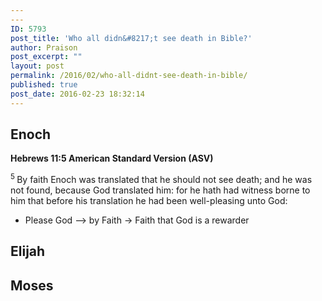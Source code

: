 ```yaml
---
---
ID: 5793
post_title: 'Who all didn&#8217;t see death in Bible?'
author: Praison
post_excerpt: ""
layout: post
permalink: /2016/02/who-all-didnt-see-death-in-bible/
published: true
post_date: 2016-02-23 18:32:14
---
```

<h2><strong>Enoch</strong></h2>
<strong><span class="passage-display-bcv">Hebrews 11:5
</span><span class="passage-display-version">American Standard Version (ASV)</span></strong>

<span id="en-ASV-30178" class="text Heb-11-5"><sup class="versenum">5 </sup>By faith Enoch was translated that he should not see death; and he was not found, because God translated him: for he hath had witness borne to him that before his translation he had been well-pleasing unto God:</span>
<ul>
	<li>Please God --&gt; by Faith -&gt; Faith that God is a rewarder</li>
</ul>
<h2><strong>Elijah</strong></h2>
<h2><strong>Moses</strong></h2>
&nbsp;